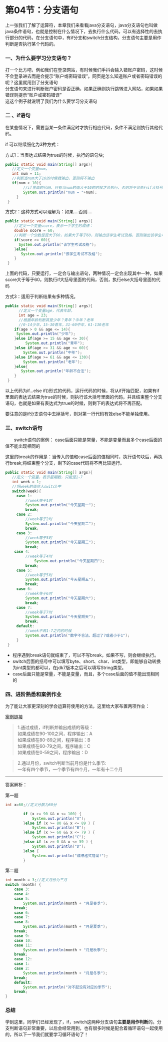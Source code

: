 # 第04节：分支语句

上一张我们了解了运算符，本章我们来看看java分支语句，java分支语句也叫做java条件语句，也就是控制在什么情况下，去执行什么代码，可以有选择性的去执行部分的代码，在分支语句中，有if分支和switch分支结构，分支语句主要是用作判断是否执行某个代码的。

### 一、为什么要学习分支语句？

打一个比方吧，例如我们在登录网站，有时候我们手抖会输入错账户密码，这时候不会登录进去而是会提示“账户或密码错误”。网页是怎么知道账户或者密码错误的呢？这里就用到了分支语句  
分支语句来进行判断账户密码是否正确，如果正确则执行跳转进入网站，如果如果错误则提示“账户或密码错误”  
这这个例子就说明了我们为什么要学习分支语句

### 二 、if语句

在某些情况下，需要当某一条件满足时才执行相应代码，条件不满足则执行其他代码。

if 可以继续细化为3种方式：

方式1：当表达式结果为true的时候，执行的语句块;

```java
public static void main(String[] args){
   //定义一个变量num，
   int num = 11;
   //判断当num大于10的时候就输出，否则将不输出
   if(num > 10){
        //if里面的代码，只有当num的值大于10的时候才会执行，否则将不会执行if大括号里面的代码
        System.out.println("num = "+num);  
     }  
 }
```

方式2：这种方式可以理解为：如果....否则....

```java
public static void main(String[] args){
    //定义一个变量score，表示一个学生的成绩：
    double score = 60;
    //判断一个分数是否大于60，如果大于等于60，则输出该学生考试及格，否则输出该学生考试不及格
    if(score >= 60){
      System.out.println("该学生考试及格");
    }else{
       System.out.println("该学生考试不及格");
    }
 }
```

上面的代码，只要运行，一定会与输出语句，两种情况一定会出现其中一种，如果score大于等于60，则执行if大括号里面的代码，否则，执行else大括号里面的代码

方式3：适用于判断结果有多种情况。

```java
public static void main(String[] args){
      //定义一个变量age，代表年龄，
      int age = 23;
      //根据年龄判断其是少年？青年？中年？老年
      //0-14少年，15-30青年，31-60中年，61-130老年
    if(age > 0 && age <= 14){
     System.out.println("少年");
    }else if(age >= 15 && age <= 30){
         System.out.println("青年");  
    }else if(age >= 31 && age <= 60){
        System.out.println("中年");
    }else if(age >= 61 && age <= 130){
        System.out.println("老年");
    }else{
       System.out.println("年龄不合法");
    }
 }

```

以上代码为if...else if()形式的代码，运行代码的时候，将从if开始匹配，如果有if里面的表达式结果为true的时候，则执行该大括号里面的代码，并且结束整个分支语句，也就是如果有表达式为true的时候，则剩下的表达式将不再匹配。

要注意的是if分支语句中去掉括号，则对第一行代码有效else不能单独使用。

### 三、switch语句

　　switch语句的案例：
case后面只能是常量，不能是变量而且多个case后面的值不能出现相同的

这里的break的作用是：当传入的值和case后面的值相同时，执行语句块后，再执行break;将结束整个分支，剩下的case代码将不再比较运行。

``` java
public static void main(String[] args){
   //定义一个变量，表示星期数，只能是1-7
   int week = 1;
   //将week的值传入switch中
   switch(week){
     case 1:
         //week等于1时
         System.out.println("今天星期一");
         break;
     case 2:
         //week等于2时
         System.out.println("今天星期二");
         break;
     case 3:
         //week等于3时
         System.out.println("今天星期三");
         break;
    case 4:
         //week等于4时
             System.out.println("今天星期四");
         break;
     case 5:
         //week等于5时
         System.out.println("今天星期五");
         break;
     case 6:
         //week等于6时
         System.out.println("今天星期六");
         break;
     case 7:
         //week等于7时
         System.out.println("今天星期天");
         break;
     default:
         //week不再1-7之内的时候
         System.out.println("数字不合法，超过了7或者小于1");
     }
 }
```

* 程序遇到break语句就结束了，可以不写break，如果不写，则会继续执行。  
* switch后面的括号中可以填写byte、short、char、int类型，即能够自动转换为int类型的都可以，在jdk7版本之后可以填写String类型。  
* case后面只能是常量，不能是变量，而且，多个case后面的值不能出现相同的  

### 四、进阶熟悉和案例作业

为了能让大家更深刻的学会运算符使用的方法，这里给大家布置两项作业：

[案例链接](https://github.com/xiaozhoulee/java-examples/blob/master/02-Java%E8%AF%AD%E8%A8%80%E5%9F%BA%E7%A1%80/%E5%88%86%E6%94%AF%E8%AF%AD%E5%8F%A5/fenzhi.java)

> 1.通过成绩，if判断并输出成绩的等级：  
如果成绩在90-100之间，程序输出：A  
如果成绩在80-89之间，程序输出：B  
如果成绩在60-79之间，程序输出：C  
如果成绩在0-59之间，程序输出：D  

> 2.通过月份，switch判断当前月份是什么季节:  
 一年有四个季节，一个季节有四个月，一年有十二个月

---

答案解析：  

第一题

``` java
int x=60;//定义分数为60分

        if (x >= 90 && x <= 100) {
            System.out.println("A");
        }else if (x >= 80 && x <= 89 ) {
            System.out.println("B");
        }else if (x >= 60 && x <= 79 ) {
            System.out.println("C");
        }else if (x >= 0 && x <= 59 ) {
            System.out.println("D");
        }else {
            System.out.println("成绩格式错误!");
        }
```

第二题

``` java
int month = 3;//定义月份为三月
switch (month) {
    case 3:
    case 4:
    case 5:
        System.out.println(month + "月是春季");
    break;
    case 6:
    case 7:
    case 8:
        System.out.println(month + "月是夏季");
    break;
    case 9:
    case 10:
    case 11:
        System.out.println(month + "月是秋季");
    break;
    case 12:
    case 1:
    case 2:
        System.out.println(month + "月是冬季");
    break;
    default:
        System.out.println("对不起没有对应的季节");
    break;
}
```

### 总结

学到这里，同学们已经发现了，if，switch这两种分支语句**主要是用作判断**的。分支判断语句非常重要，以后会经常用到，也有很多时候是配合着循环语句一起使用的，所以下一节我们就要学习循环语句了！
